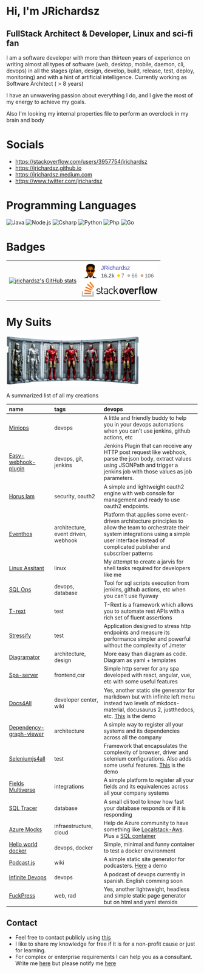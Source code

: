 Hi, I'm JRichardsz
=====================================================================================================================================

FullStack Architect & Developer, Linux and sci-fi fan
----------------------------------

I am a software developer with more than thirteen years of experience on writing almost all types of software (web, desktop, mobile, daemon, cli, devops) in all the stages (plan, design, develop, build, release, test, deploy, monitoring) and with a hint of artificial intelligence. Currently working as Software Architect ( > 8 years)

I have an unwavering passion about everything I do, and I give the most of my energy to achieve my goals.

Also I'm looking my internal properties file to perform an overclock in my brain and body

# Socials

- https://stackoverflow.com/users/3957754/jrichardsz
- https://jrichardsz.github.io
- https://jrichardsz.medium.com
- https://www.twitter.com/jrichardsz
 
# Programming Languages

![Java](https://img.shields.io/badge/Code-Java-informational?style=flat&logo=openjdk&logoColor=white&color=6aa6f8)
![Node.js](https://img.shields.io/badge/Code-Node.js-informational?style=flat&logo=node.js&logoColor=white&color=6aa6f8)
![Csharp](https://img.shields.io/badge/Code-csharp-informational?style=flat&logo=.net&logoColor=white&color=6aa6f8)
![Python](https://img.shields.io/badge/Code-Python-informational?style=flat&logo=python&logoColor=white&color=6aa6f8)
![Php](https://img.shields.io/badge/Code-php-informational?style=flat&logo=php&logoColor=white&color=6aa6f8)
![Go](https://img.shields.io/badge/Code-Go-informational?style=flat&logo=go&logoColor=white&color=6aa6f8)

# Badges

 <table>
  <tr>
    <td><a href="http://www.github.com/jrichardsz"><img src="https://github-readme-stats.vercel.app/api?username=jrichardsz&show_icons=true&hide=&count_private=true&title_color=0891b2&text_color=ffffff&icon_color=0891b2&bg_color=1c1917&hide_border=true&show_icons=true" alt="jrichardsz's GitHub stats" /></a></td>
    <td><img src="/stackoverflow.png" width=200>  </td>
  </tr>
</table> 


# My Suits

<p align="left">
  <img src="/startk_suites_v1.png" width=350>  
</p>

A summarized list of all my creations

|name|tags|devops|
|:--|:--|:--|
|[Miniops](https://github.com/infinite-devops/miniops)|devops|A little and friendly buddy to help you in your devops automations when you can't use jenkins, github actions, etc|
|[Easy-webhook-plugin](https://github.com/jrichardsz-software-architect-tools/easy-webhook-plugin)|devops, git, jenkins|Jenkins Plugin that can receive any HTTP post request like webhook, parse the json body, extract values using JSONPath and trigger a jenkins job with those values as job parameters.|
|[Horus Iam](https://horus-iam.github.io)|security, oauth2|A simple and lightweight oauth2 engine with web console for management and ready to use oauth2 endpoints.|
|[Eventhos](https://github.com/usil/eventhos)|architecture, event driven, webhook|Platform that applies some event-driven architecture principles to allow the team to orchestrate their system integrations using a simple user interface instead of complicated publisher and subscriber patterns|
|[Linux Assitant](https://github.com/jrichardsz/linux-commandline-assistant)|linux|My attempt to create a jarvis for shell tasks required for developers like me|
|[SQL Ops](https://github.com/jrichardsz-software-architect-tools/sql-ops)|devops, database|Tool for sql scripts execution from jenkins, github actions, etc when you can't use flyaway|
|[T-rext](https://github.com/jrichardsz-software-architect-tools/t-rext)|test|T-Rext is a framework which allows you to automate rest APIs with a rich set of fluent assertions|
|[Stressify](https://github.com/jrichardsz-software-architect-tools/stressify)|test|Application designed to stress http endpoints and measure its performance simpler and powerful without the complexity of Jmeter|
|[Diagramator](https://diagramator.github.io)|architecture, design|More easy than diagram as code. Diagram as yaml + templates|
|[Spa-server](https://github.com/usil/nodeboot-spa-server)|frontend,csr|Simple http server for any spa developed with react, angular, vue, etc with some useful features|
|[Docs4All](https://github.com/docs4all/docs4all)|developer center, wiki|Yes, another static site generator for markdown but with infinite left menu instead two levels of mkdocs-material, docusaurus 2, justthedocs, etc. [This](https://github.com/docs4all/docs4all-demo) is the demo|
|[Dependency-graph-viewer](https://github.com/jrichardsz-software-architect-tools/dependency-graph-viewer)|architecture|A simple way to register all your systems and its dependencies across all the company|
|[Seleniumjs4all](https://github.com/usil/seleniumjs4all)|test|Framework that encapsulates the complexity of browser, driver and selenium configurations. Also adds some useful features. [This](https://github.com/usil/seleniumjs4all-demo) is the demo|
|[Fields Multiverse](https://github.com/usil/fields-multiverse/)|integrations|A simple platform to register all your fields and its equivalences across all your company systems|
|[SQL Tracer](https://github.com/usil/sql_tracer)|database|A small cli tool to know how fast your database responds or if it is responding|
|[Azure Mocks](https://hub.docker.com/?search=azure)|infraestructure, cloud|Help de Azure community to have something like [Localstack-Aws](https://stackoverflow.com/questions/53888830/local-cloud-stack-for-azure-similar-to-localstack-for-aws). Plus a [SQL container](https://hub.docker.com/repository/docker/jrichardsz/sql-server-enhanced/general) |
|[Hello world docker](https://hub.docker.com/repository/docker/jrichardsz/hello-world-docker/general)|devops, docker|Simple, minimal and funny container to test a docker environment|
|[Podcast.js](https://github.com/podcastjs)|wiki|A simple static site generator for podcasters. [Here](https://podcastjs.github.io) a demo|
|[Infinite Devops](https://www.infinite-devops.com/)|devops|A podcast of devops currently in spanish. English comming soon|
|[FuckPress](https://fuckpress.github.io/fuckpress-demo/)|web, rad|Yes, another lightweight, headless and simple static page generator but on html and yaml steroids|

## Contact

- Feel free to contact publicly using [this](https://github.com/jrichardsz/contact_me/discussions/3)
- I like to share my knowledge for free if it is for a non-profit cause or just for learning.
- For complex or enterprise requirements I can help you as a consultant. Write me [here](https://docs.google.com/forms/d/e/1FAIpQLSf9dq1gLExEGLcHaYkVrBndkT0QZuvOsp7PFhzZ5Mg5YxeOyg/viewform?c=0&w=1) but please notify me [here](https://github.com/jrichardsz/contact_me/discussions/3)   
